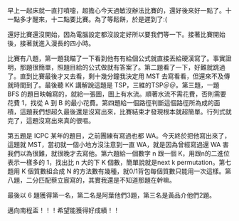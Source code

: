 <!--
[date]: 2010-04-17
[title]: 2010 南程盃系內賽
[name]: 2010-scpc-selective-trial
[tag]: contest | 競賽, SCPC | 南程盃
-->

早上一起床就一直打噴嚏，超擔心今天過敏沒辦法比賽的，還好後來好一點了。十一點多才醒來，十二點要比賽。為了等鬆餅，於是遲到了:(

還好比賽還沒開始，因為電腦設定都沒設定好所以要我們等一下。接著比賽開始後，接著就進入漫長的四小時。

比賽有八題，第一題我瞄了一下看到他有有給個公式就直接丟給硬漢寫了。事實證明，那題很簡單，照題目給的公式做就有答案了。第二題看了一下，好難就跳過了。直到比賽最後才又去看，剩十幾分鐘我決定用 MST 去寫看看，但還來不及傳就時間到了。最後聽 KK 講解說這題是 TSP，三維的TSP＠＠。第三題，一題 BFS 的題目映翰寫的，就給一張圖，圖上有水流。順著水流不需花費，否則需要花費 1，找從 A 到 B 的最小花費。第四題給一個路徑判斷這個路徑所為成的面積，這題我們想超久最後還是沒寫出來，比賽結束才發現根本就超簡單。行列式就完了，這題沒寫出來真的很嘔。

第五題是 ICPC 某年的題目，之前團練有寫過也都 WA。今天終於把他寫出來了，這題就 MST，當初就一個小地方沒注意到一直 WA，就是因為曾經寫過還 WA 害我們以為很難，就很晚才去寫他。第六題給一個數字 n 跟一個 K，用跟n的二進位表示一樣多的 1，找出比 n 大的下 K 個數，簡單說就是next k permutation。第七題用 K 個質數組合成 N 的方法數有幾種，就0/1背包每個質數只能用一次這樣。第八題，二分匹配蔡立宸寫的，其實我還是不知道那題在幹嘛。


最後以 6 題獲得第一名，第二名是阿葉他們3題，第三名是黃品介他們2題。

邁向南程盃！！！希望能獲得好成績！！
